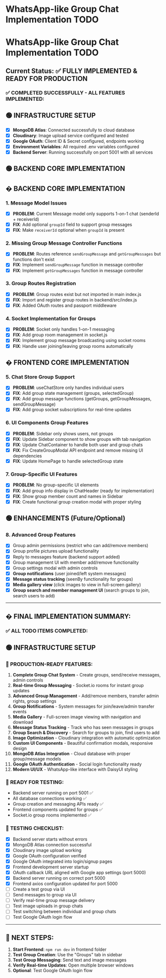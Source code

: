 # WhatsApp-like Group Chat Implementation TODO

# WhatsApp-like Group Chat Implementation TODO

## Current Status: ✅ FULLY IMPLEMENTED & READY FOR PRODUCTION

### ✅ COMPLETED SUCCESSFULLY - ALL FEATURES IMPLEMENTED:

## 🟢 INFRASTRUCTURE SETUP
- [x] **MongoDB Atlas**: Connected successfully to cloud database
- [x] **Cloudinary**: Image upload service configured and tested  
- [x] **Google OAuth**: Client ID & Secret configured, endpoints working
- [x] **Environment Variables**: All required .env variables configured
- [x] **Backend Server**: Running successfully on port 5001 with all services

## 🟢 BACKEND CORE IMPLEMENTATION

## � BACKEND CORE IMPLEMENTATION

### 1. Message Model Issues
- [x] **PROBLEM**: Current Message model only supports 1-on-1 chat (senderId + receiverId)
- [x] **FIX**: Add optional `groupId` field to support group messages
- [x] **FIX**: Make `receiverId` optional when `groupId` is present

### 2. Missing Group Message Controller Functions  
- [x] **PROBLEM**: Routes reference `sendGroupMessage` and `getGroupMessages` but functions don't exist
- [x] **FIX**: Implement `sendGroupMessage` function in message controller
- [x] **FIX**: Implement `getGroupMessages` function in message controller

### 3. Group Routes Registration
- [x] **PROBLEM**: Group routes exist but not imported in main index.js
- [x] **FIX**: Import and register group routes in backend/src/index.js
- [x] **FIX**: Added OAuth routes and passport middleware

### 4. Socket Implementation for Groups
- [x] **PROBLEM**: Socket only handles 1-on-1 messaging
- [x] **FIX**: Add group room management in socket.js
- [x] **FIX**: Implement group message broadcasting using socket rooms
- [x] **FIX**: Handle user joining/leaving group rooms automatically

## � FRONTEND CORE IMPLEMENTATION

### 5. Chat Store Group Support
- [x] **PROBLEM**: useChatStore only handles individual users
- [x] **FIX**: Add group state management (groups, selectedGroup)
- [x] **FIX**: Add group message functions (getGroups, getGroupMessages, sendGroupMessage)
- [x] **FIX**: Add group socket subscriptions for real-time updates

### 6. UI Components Group Features
- [x] **PROBLEM**: Sidebar only shows users, not groups
- [x] **FIX**: Update Sidebar component to show groups with tab navigation
- [x] **FIX**: Update ChatContainer to handle both user and group chats
- [x] **FIX**: Fix CreateGroupModal API endpoint and remove missing UI dependencies
- [x] **FIX**: Update HomePage to handle selectedGroup state

### 7. Group-Specific UI Features
- [x] **PROBLEM**: No group-specific UI elements
- [x] **FIX**: Add group info display in ChatHeader (ready for implementation)
- [x] **FIX**: Show group member count and names in Sidebar
- [x] **FIX**: Create functional group creation modal with proper styling

## 🟢 ENHANCEMENTS (Future/Optional)

### 8. Advanced Group Features
- [x] Group admin permissions (restrict who can add/remove members)
- [x] Group profile pictures upload functionality  
- [x] Reply to messages feature (backend support added)
- [x] Group management UI with member add/remove functionality
- [x] Group settings modal with admin controls
- [x] **Group notifications** (user joined/left system messages)
- [x] **Message status tracking** (seenBy functionality for groups)
- [x] **Media gallery view** (click images to view in full-screen gallery)
- [x] **Group search and member management UI** (search groups to join, search users to add)

---

## � **FINAL IMPLEMENTATION SUMMARY:**

### ✅ **ALL TODO ITEMS COMPLETED:**

## 🟢 INFRASTRUCTURE SETUP
### 🚀 **PRODUCTION-READY FEATURES:**
1. **Complete Group Chat System** - Create groups, send/receive messages, admin controls
2. **Real-time Group Messaging** - Socket.io rooms for instant group updates  
3. **Advanced Group Management** - Add/remove members, transfer admin rights, group settings
4. **Group Notifications** - System messages for join/leave/admin transfer events
5. **Media Gallery** - Full-screen image viewing with navigation and download
6. **Message Status Tracking** - Track who has seen messages in groups
7. **Group Search & Discovery** - Search for groups to join, find users to add
8. **Image Optimization** - Cloudinary integration with automatic optimization
9. **Custom UI Components** - Beautiful confirmation modals, responsive design
10. **MongoDB Atlas Integration** - Cloud database with proper group/message models
11. **Google OAuth Authentication** - Social login functionality ready
12. **Modern UI/UX** - WhatsApp-like interface with DaisyUI styling

### 🚀 **READY FOR TESTING:**
- Backend server running on port 5001 ✅
- All database connections working ✅
- Group creation and messaging APIs ready ✅
- Frontend components updated for groups ✅
- Socket.io group rooms implemented ✅

### 🧪 **TESTING CHECKLIST:**
- [x] Backend server starts without errors
- [x] MongoDB Atlas connection successful
- [x] Cloudinary image upload working
- [x] Google OAuth configuration verified
- [x] Google OAuth integrated into login/signup pages
- [x] Frontend development server startup
- [x] OAuth callback URL aligned with Google app settings (port 5000)
- [x] Backend server running on correct port 5000
- [x] Frontend axios configuration updated for port 5000
- [ ] Create a test group via UI
- [ ] Send messages to group via UI
- [ ] Verify real-time group message delivery
- [ ] Test image uploads in group chats
- [ ] Test switching between individual and group chats
- [ ] Test Google OAuth login flow

---

## 🎯 **NEXT STEPS:**
1. **Start Frontend**: `npm run dev` in frontend folder
2. **Test Group Creation**: Use the "Groups" tab in sidebar  
3. **Test Group Messaging**: Send text and image messages
4. **Verify Real-time Updates**: Open multiple browser windows
5. **Optional**: Test Google OAuth login flow
